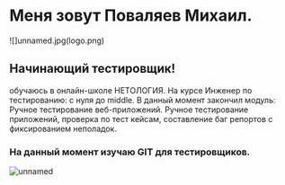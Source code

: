# Меня зовут Поваляев Михаил.
![]unnamed.jpg(logo.png)  
## Начинающий тестировщик!
 обучаюсь в онлайн-школе НЕТОЛОГИЯ. На курсе Инженер по тестированию: с нуля до middle. 
 В данный момент закончил модуль: Ручное тестирование веб-приложений. 
 Ручное тестирование приложений, проверка по тест кейсам, составление баг репортов с фиксированием неполадок. 
 ### На данный момент изучаю GIT для тестировщиков.
![unnamed](https://user-images.githubusercontent.com/127612397/227745675-91d367b9-d77a-41ce-bd72-1b1d909d8292.jpg)
